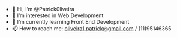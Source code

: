 - 👋 Hi, I’m @Patrick0liveira
- 👀 I’m interested in Web Development
- 🌱 I’m currently learning Front End Development
- 📫 How to reach me: oliveira1.patrick@gmail.com / (11)95146365
